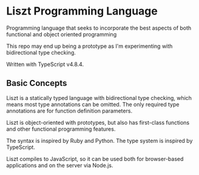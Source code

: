# Liszt Programming Language

Programming language that seeks to incorporate the best aspects of both functional and object oriented programming

This repo may end up being a prototype as I'm experimenting with bidirectional type checking.

Written with TypeScript v4.8.4.

## Basic Concepts

Liszt is a statically typed language with bidirectional type checking, which means most type annotations can be omitted. The only required type annotations are for function definition parameters.

Liszt is object-oriented with prototypes, but also has first-class functions and other functional programming features.

The syntax is inspired by Ruby and Python. The type system is inspired by TypeScript.

Liszt compiles to JavaScript, so it can be used both for browser-based applications and on the server via Node.js.
